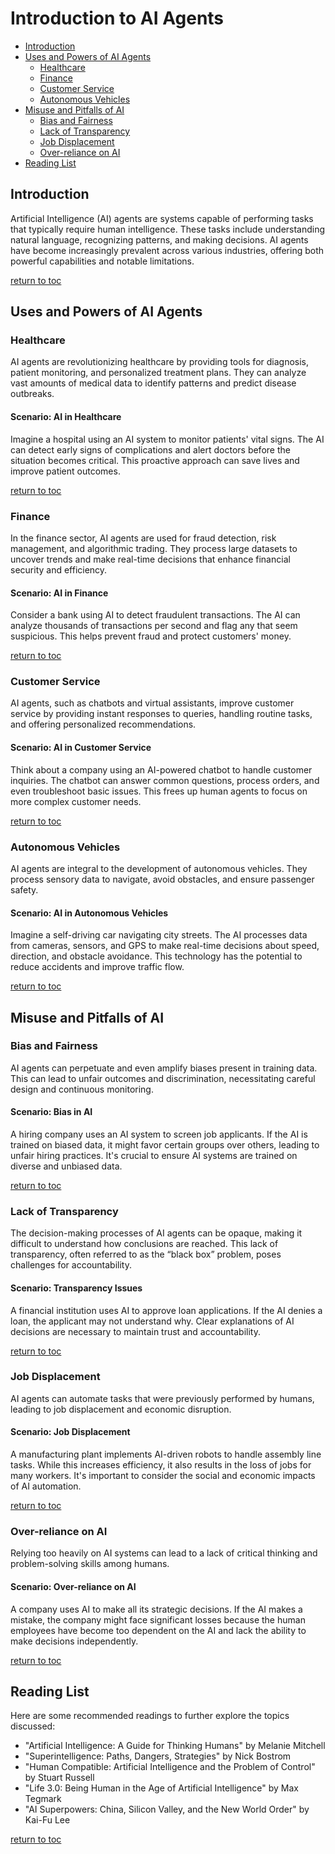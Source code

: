 # Introduction to AI Agents

<!-- toc -->
- [Introduction](#introduction)
- [Uses and Powers of AI Agents](#uses-and-powers-of-ai-agents)
  - [Healthcare](#healthcare)
  - [Finance](#finance)
  - [Customer Service](#customer-service)
  - [Autonomous Vehicles](#autonomous-vehicles)
- [Misuse and Pitfalls of AI](#misuse-and-pitfalls-of-ai)
  - [Bias and Fairness](#bias-and-fairness)
  - [Lack of Transparency](#lack-of-transparency)
  - [Job Displacement](#job-displacement)
  - [Over-reliance on AI](#over-reliance-on-ai)
- [Reading List](#reading-list)
<!-- /toc -->

## Introduction
<!-- toc-entry -->
Artificial Intelligence (AI) agents are systems capable of performing tasks that typically require human intelligence. These tasks include understanding natural language, recognizing patterns, and making decisions. AI agents have become increasingly prevalent across various industries, offering both powerful capabilities and notable limitations.

[return to toc](#top)

## Uses and Powers of AI Agents
<!-- toc-entry -->

### Healthcare
<!-- toc-entry -->
AI agents are revolutionizing healthcare by providing tools for diagnosis, patient monitoring, and personalized treatment plans. They can analyze vast amounts of medical data to identify patterns and predict disease outbreaks.

#### Scenario: AI in Healthcare
Imagine a hospital using an AI system to monitor patients' vital signs. The AI can detect early signs of complications and alert doctors before the situation becomes critical. This proactive approach can save lives and improve patient outcomes.

[return to toc](#top)

### Finance
<!-- toc-entry -->
In the finance sector, AI agents are used for fraud detection, risk management, and algorithmic trading. They process large datasets to uncover trends and make real-time decisions that enhance financial security and efficiency.

#### Scenario: AI in Finance
Consider a bank using AI to detect fraudulent transactions. The AI can analyze thousands of transactions per second and flag any that seem suspicious. This helps prevent fraud and protect customers' money.

[return to toc](#top)

### Customer Service
<!-- toc-entry -->
AI agents, such as chatbots and virtual assistants, improve customer service by providing instant responses to queries, handling routine tasks, and offering personalized recommendations.

#### Scenario: AI in Customer Service
Think about a company using an AI-powered chatbot to handle customer inquiries. The chatbot can answer common questions, process orders, and even troubleshoot basic issues. This frees up human agents to focus on more complex customer needs.

[return to toc](#top)

### Autonomous Vehicles
<!-- toc-entry -->
AI agents are integral to the development of autonomous vehicles. They process sensory data to navigate, avoid obstacles, and ensure passenger safety.

#### Scenario: AI in Autonomous Vehicles
Imagine a self-driving car navigating city streets. The AI processes data from cameras, sensors, and GPS to make real-time decisions about speed, direction, and obstacle avoidance. This technology has the potential to reduce accidents and improve traffic flow.

[return to toc](#top)

## Misuse and Pitfalls of AI
<!-- toc-entry -->

### Bias and Fairness
<!-- toc-entry -->
AI agents can perpetuate and even amplify biases present in training data. This can lead to unfair outcomes and discrimination, necessitating careful design and continuous monitoring.

#### Scenario: Bias in AI
A hiring company uses an AI system to screen job applicants. If the AI is trained on biased data, it might favor certain groups over others, leading to unfair hiring practices. It's crucial to ensure AI systems are trained on diverse and unbiased data.

[return to toc](#top)

### Lack of Transparency
<!-- toc-entry -->
The decision-making processes of AI agents can be opaque, making it difficult to understand how conclusions are reached. This lack of transparency, often referred to as the “black box” problem, poses challenges for accountability.

#### Scenario: Transparency Issues
A financial institution uses AI to approve loan applications. If the AI denies a loan, the applicant may not understand why. Clear explanations of AI decisions are necessary to maintain trust and accountability.

[return to toc](#top)

### Job Displacement
<!-- toc-entry -->
AI agents can automate tasks that were previously performed by humans, leading to job displacement and economic disruption.

#### Scenario: Job Displacement
A manufacturing plant implements AI-driven robots to handle assembly line tasks. While this increases efficiency, it also results in the loss of jobs for many workers. It's important to consider the social and economic impacts of AI automation.

[return to toc](#top)

### Over-reliance on AI
<!-- toc-entry -->
Relying too heavily on AI systems can lead to a lack of critical thinking and problem-solving skills among humans.

#### Scenario: Over-reliance on AI
A company uses AI to make all its strategic decisions. If the AI makes a mistake, the company might face significant losses because the human employees have become too dependent on the AI and lack the ability to make decisions independently.

[return to toc](#top)

## Reading List
<!-- toc-entry -->
Here are some recommended readings to further explore the topics discussed:

- "Artificial Intelligence: A Guide for Thinking Humans" by Melanie Mitchell
- "Superintelligence: Paths, Dangers, Strategies" by Nick Bostrom
- "Human Compatible: Artificial Intelligence and the Problem of Control" by Stuart Russell
- "Life 3.0: Being Human in the Age of Artificial Intelligence" by Max Tegmark
- "AI Superpowers: China, Silicon Valley, and the New World Order" by Kai-Fu Lee

[return to toc](#top)
